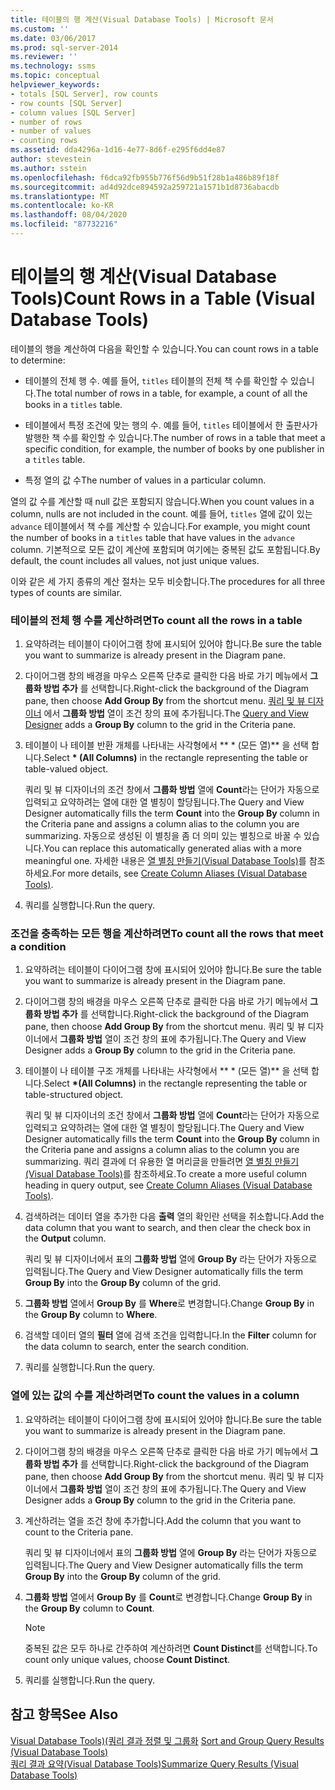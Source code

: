 ```yaml
---
title: 테이블의 행 계산(Visual Database Tools) | Microsoft 문서
ms.custom: ''
ms.date: 03/06/2017
ms.prod: sql-server-2014
ms.reviewer: ''
ms.technology: ssms
ms.topic: conceptual
helpviewer_keywords:
- totals [SQL Server], row counts
- row counts [SQL Server]
- column values [SQL Server]
- number of rows
- number of values
- counting rows
ms.assetid: dda4296a-1d16-4e77-8d6f-e295f6dd4e87
author: stevestein
ms.author: sstein
ms.openlocfilehash: f6dca92fb955b776f56d9b51f28b1a486b89f18f
ms.sourcegitcommit: ad4d92dce894592a259721a1571b1d8736abacdb
ms.translationtype: MT
ms.contentlocale: ko-KR
ms.lasthandoff: 08/04/2020
ms.locfileid: "87732216"
---
```

# <a name="count-rows-in-a-table-visual-database-tools"></a><span data-ttu-id="89707-102">테이블의 행 계산(Visual Database Tools)</span><span class="sxs-lookup"><span data-stu-id="89707-102">Count Rows in a Table (Visual Database Tools)</span></span>
  <span data-ttu-id="89707-103">테이블의 행을 계산하여 다음을 확인할 수 있습니다.</span><span class="sxs-lookup"><span data-stu-id="89707-103">You can count rows in a table to determine:</span></span>  
  
-   <span data-ttu-id="89707-104">테이블의 전체 행 수. 예를 들어, `titles` 테이블의 전체 책 수를 확인할 수 있습니다.</span><span class="sxs-lookup"><span data-stu-id="89707-104">The total number of rows in a table, for example, a count of all the books in a `titles` table.</span></span>  
  
-   <span data-ttu-id="89707-105">테이블에서 특정 조건에 맞는 행의 수. 예를 들어, `titles` 테이블에서 한 출판사가 발행한 책 수를 확인할 수 있습니다.</span><span class="sxs-lookup"><span data-stu-id="89707-105">The number of rows in a table that meet a specific condition, for example, the number of books by one publisher in a `titles` table.</span></span>  
  
-   <span data-ttu-id="89707-106">특정 열의 값 수</span><span class="sxs-lookup"><span data-stu-id="89707-106">The number of values in a particular column.</span></span>  
  
 <span data-ttu-id="89707-107">열의 값 수를 계산할 때 null 값은 포함되지 않습니다.</span><span class="sxs-lookup"><span data-stu-id="89707-107">When you count values in a column, nulls are not included in the count.</span></span> <span data-ttu-id="89707-108">예를 들어, `titles` 열에 값이 있는 `advance` 테이블에서 책 수를 계산할 수 있습니다.</span><span class="sxs-lookup"><span data-stu-id="89707-108">For example, you might count the number of books in a `titles` table that have values in the `advance` column.</span></span> <span data-ttu-id="89707-109">기본적으로 모든 값이 계산에 포함되며 여기에는 중복된 값도 포함됩니다.</span><span class="sxs-lookup"><span data-stu-id="89707-109">By default, the count includes all values, not just unique values.</span></span>  
  
 <span data-ttu-id="89707-110">이와 같은 세 가지 종류의 계산 절차는 모두 비슷합니다.</span><span class="sxs-lookup"><span data-stu-id="89707-110">The procedures for all three types of counts are similar.</span></span>  
  
### <a name="to-count-all-the-rows-in-a-table"></a><span data-ttu-id="89707-111">테이블의 전체 행 수를 계산하려면</span><span class="sxs-lookup"><span data-stu-id="89707-111">To count all the rows in a table</span></span>  
  
1.  <span data-ttu-id="89707-112">요약하려는 테이블이 다이어그램 창에 표시되어 있어야 합니다.</span><span class="sxs-lookup"><span data-stu-id="89707-112">Be sure the table you want to summarize is already present in the Diagram pane.</span></span>  
  
2.  <span data-ttu-id="89707-113">다이어그램 창의 배경을 마우스 오른쪽 단추로 클릭한 다음 바로 가기 메뉴에서 **그룹화 방법 추가** 를 선택합니다.</span><span class="sxs-lookup"><span data-stu-id="89707-113">Right-click the background of the Diagram pane, then choose **Add Group By** from the shortcut menu.</span></span> <span data-ttu-id="89707-114">[쿼리 및 뷰 디자이너](visual-database-tools.md) 에서 **그룹화 방법** 열이 조건 창의 표에 추가됩니다.</span><span class="sxs-lookup"><span data-stu-id="89707-114">The [Query and View Designer](visual-database-tools.md) adds a **Group By** column to the grid in the Criteria pane.</span></span>  
  
3.  <span data-ttu-id="89707-115">테이블이 나 테이블 반환 개체를 나타내는 사각형에서 \*\* \* (모든 열)\*\* 을 선택 합니다.</span><span class="sxs-lookup"><span data-stu-id="89707-115">Select **\* (All Columns)** in the rectangle representing the table or table-valued object.</span></span>  
  
     <span data-ttu-id="89707-116">쿼리 및 뷰 디자이너의 조건 창에서 **그룹화 방법** 열에 **Count**라는 단어가 자동으로 입력되고 요약하려는 열에 대한 열 별칭이 할당됩니다.</span><span class="sxs-lookup"><span data-stu-id="89707-116">The Query and View Designer automatically fills the term **Count** into the **Group By** column in the Criteria pane and assigns a column alias to the column you are summarizing.</span></span> <span data-ttu-id="89707-117">자동으로 생성된 이 별칭을 좀 더 의미 있는 별칭으로 바꿀 수 있습니다.</span><span class="sxs-lookup"><span data-stu-id="89707-117">You can replace this automatically generated alias with a more meaningful one.</span></span> <span data-ttu-id="89707-118">자세한 내용은 [열 별칭 만들기&#40;Visual Database Tools&#41;](create-column-aliases-visual-database-tools.md)를 참조하세요.</span><span class="sxs-lookup"><span data-stu-id="89707-118">For more details, see [Create Column Aliases &#40;Visual Database Tools&#41;](create-column-aliases-visual-database-tools.md).</span></span>  
  
4.  <span data-ttu-id="89707-119">쿼리를 실행합니다.</span><span class="sxs-lookup"><span data-stu-id="89707-119">Run the query.</span></span>  
  
### <a name="to-count-all-the-rows-that-meet-a-condition"></a><span data-ttu-id="89707-120">조건을 충족하는 모든 행을 계산하려면</span><span class="sxs-lookup"><span data-stu-id="89707-120">To count all the rows that meet a condition</span></span>  
  
1.  <span data-ttu-id="89707-121">요약하려는 테이블이 다이어그램 창에 표시되어 있어야 합니다.</span><span class="sxs-lookup"><span data-stu-id="89707-121">Be sure the table you want to summarize is already present in the Diagram pane.</span></span>  
  
2.  <span data-ttu-id="89707-122">다이어그램 창의 배경을 마우스 오른쪽 단추로 클릭한 다음 바로 가기 메뉴에서 **그룹화 방법 추가** 를 선택합니다.</span><span class="sxs-lookup"><span data-stu-id="89707-122">Right-click the background of the Diagram pane, then choose **Add Group By** from the shortcut menu.</span></span> <span data-ttu-id="89707-123">쿼리 및 뷰 디자이너에서 **그룹화 방법** 열이 조건 창의 표에 추가됩니다.</span><span class="sxs-lookup"><span data-stu-id="89707-123">The Query and View Designer adds a **Group By** column to the grid in the Criteria pane.</span></span>  
  
3.  <span data-ttu-id="89707-124">테이블이 나 테이블 구조 개체를 나타내는 사각형에서 \*\* \* (모든 열)\*\* 을 선택 합니다.</span><span class="sxs-lookup"><span data-stu-id="89707-124">Select **\*(All Columns)** in the rectangle representing the table or table-structured object.</span></span>  
  
     <span data-ttu-id="89707-125">쿼리 및 뷰 디자이너의 조건 창에서 **그룹화 방법** 열에 **Count**라는 단어가 자동으로 입력되고 요약하려는 열에 대한 열 별칭이 할당됩니다.</span><span class="sxs-lookup"><span data-stu-id="89707-125">The Query and View Designer automatically fills the term **Count** into the **Group By** column in the Criteria pane and assigns a column alias to the column you are summarizing.</span></span> <span data-ttu-id="89707-126">쿼리 결과에 더 유용한 열 머리글을 만들려면 [열 별칭 만들기&#40;Visual Database Tools&#41;](create-column-aliases-visual-database-tools.md)를 참조하세요.</span><span class="sxs-lookup"><span data-stu-id="89707-126">To create a more useful column heading in query output, see [Create Column Aliases &#40;Visual Database Tools&#41;](create-column-aliases-visual-database-tools.md).</span></span>  
  
4.  <span data-ttu-id="89707-127">검색하려는 데이터 열을 추가한 다음 **출력** 열의 확인란 선택을 취소합니다.</span><span class="sxs-lookup"><span data-stu-id="89707-127">Add the data column that you want to search, and then clear the check box in the **Output** column.</span></span>  
  
     <span data-ttu-id="89707-128">쿼리 및 뷰 디자이너에서 표의 **그룹화 방법** 열에 **Group By** 라는 단어가 자동으로 입력됩니다.</span><span class="sxs-lookup"><span data-stu-id="89707-128">The Query and View Designer automatically fills the term **Group By** into the **Group By** column of the grid.</span></span>  
  
5.  <span data-ttu-id="89707-129">**그룹화 방법** 열에서 **Group By** 를 **Where**로 변경합니다.</span><span class="sxs-lookup"><span data-stu-id="89707-129">Change **Group By** in the **Group By** column to **Where**.</span></span>  
  
6.  <span data-ttu-id="89707-130">검색할 데이터 열의 **필터** 열에 검색 조건을 입력합니다.</span><span class="sxs-lookup"><span data-stu-id="89707-130">In the **Filter** column for the data column to search, enter the search condition.</span></span>  
  
7.  <span data-ttu-id="89707-131">쿼리를 실행합니다.</span><span class="sxs-lookup"><span data-stu-id="89707-131">Run the query.</span></span>  
  
### <a name="to-count-the-values-in-a-column"></a><span data-ttu-id="89707-132">열에 있는 값의 수를 계산하려면</span><span class="sxs-lookup"><span data-stu-id="89707-132">To count the values in a column</span></span>  
  
1.  <span data-ttu-id="89707-133">요약하려는 테이블이 다이어그램 창에 표시되어 있어야 합니다.</span><span class="sxs-lookup"><span data-stu-id="89707-133">Be sure the table you want to summarize is already present in the Diagram pane.</span></span>  
  
2.  <span data-ttu-id="89707-134">다이어그램 창의 배경을 마우스 오른쪽 단추로 클릭한 다음 바로 가기 메뉴에서 **그룹화 방법 추가** 를 선택합니다.</span><span class="sxs-lookup"><span data-stu-id="89707-134">Right-click the background of the Diagram pane, then choose **Add Group By** from the shortcut menu.</span></span> <span data-ttu-id="89707-135">쿼리 및 뷰 디자이너에서 **그룹화 방법** 열이 조건 창의 표에 추가됩니다.</span><span class="sxs-lookup"><span data-stu-id="89707-135">The Query and View Designer adds a **Group By** column to the grid in the Criteria pane.</span></span>  
  
3.  <span data-ttu-id="89707-136">계산하려는 열을 조건 창에 추가합니다.</span><span class="sxs-lookup"><span data-stu-id="89707-136">Add the column that you want to count to the Criteria pane.</span></span>  
  
     <span data-ttu-id="89707-137">쿼리 및 뷰 디자이너에서 표의 **그룹화 방법** 열에 **Group By** 라는 단어가 자동으로 입력됩니다.</span><span class="sxs-lookup"><span data-stu-id="89707-137">The Query and View Designer automatically fills the term **Group By** into the **Group By** column of the grid.</span></span>  
  
4.  <span data-ttu-id="89707-138">**그룹화 방법** 열에서 **Group By** 를 **Count**로 변경합니다.</span><span class="sxs-lookup"><span data-stu-id="89707-138">Change **Group By** in the **Group By** column to **Count**.</span></span>  
  
    > [!NOTE]  
    >  <span data-ttu-id="89707-139">중복된 값은 모두 하나로 간주하여 계산하려면 **Count Distinct**를 선택합니다.</span><span class="sxs-lookup"><span data-stu-id="89707-139">To count only unique values, choose **Count Distinct**.</span></span>  
  
5.  <span data-ttu-id="89707-140">쿼리를 실행합니다.</span><span class="sxs-lookup"><span data-stu-id="89707-140">Run the query.</span></span>  
  
## <a name="see-also"></a><span data-ttu-id="89707-141">참고 항목</span><span class="sxs-lookup"><span data-stu-id="89707-141">See Also</span></span>  
 <span data-ttu-id="89707-142">[Visual Database Tools&#41;&#40;쿼리 결과 정렬 및 그룹화](sort-and-group-query-results-visual-database-tools.md) </span><span class="sxs-lookup"><span data-stu-id="89707-142">[Sort and Group Query Results &#40;Visual Database Tools&#41;](sort-and-group-query-results-visual-database-tools.md) </span></span>  
 [<span data-ttu-id="89707-143">쿼리 결과 요약&#40;Visual Database Tools&#41;</span><span class="sxs-lookup"><span data-stu-id="89707-143">Summarize Query Results &#40;Visual Database Tools&#41;</span></span>](summarize-query-results-visual-database-tools.md)  
  
  
